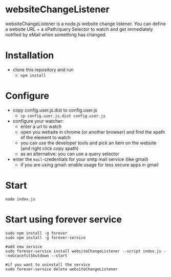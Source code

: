 # websiteChangeListener

websiteChangeListener is a node.js website change listener.
You can define a website URL + a xPath/query Selector to watch and get immediately notified by eMail when something has changed.


# Installation

* clone this repository and run
  * `npm install`

# Configure

* copy config.user.js.dist to config.user.js
  * `cp config.user.js.dist config.user.js`
* configure your watcher:
  * enter a url to watch
  * open you website in chrome (or another browser) and find the xpath of the element to watch
  * you can use the developer tools and pick an item on the website (and right click copy xpath)
  * as an alternative: you can use a query selector
* enter the `mail`-credentials for your smtp mail service (like gmail)
  * if you are using gmail: enable usage for less secure apps in gmail

# Start

    node index.js

# Start using forever service

    sudo npm install -g forever
    sudo npm install -g forever-service

    #add new service
    sudo forever-service install websiteChangeListener --script index.js --noGracefulShutdown --start

    #if you want to uninstall the service
    sudo forever-service delete websiteChangeListener